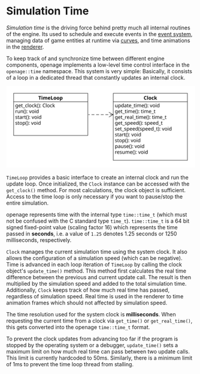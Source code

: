 # Simulation Time

*Simulation time* is the driving force behind pretty much all internal routines of the engine.
Its used to schedule and execute events in the [event system](/doc/code/event_system.md),
managing data of game entities at runtime via [curves](/doc/code/curves.md), and time
animations in the [renderer](/doc/code/renderer/level2.md).

To keep track of and synchronize time between different engine components, openage implements
a low-level time control interface in the `openage::time` namespace. This system is very simple:
Basically, it consists of a loop in a dedicated thread that constantly updates an internal clock.

![time loop UML](images/time_classes_uml.svg)

`TimeLoop` provides a basic interface to create an internal clock and run the update loop. Once
initialized, the `Clock` instance can be accessed with the `get_clock()` method. For most calculations,
the clock object is sufficient. Access to the time loop is only necessary if you want to
pause/stop the entire simulation.

openage represents time with the internal type `time::time_t` (which must not be confused with the C standard
type `time_t`). `time::time_t` is a 64 bit signed fixed-point value (scaling factor 16)
which represents the time passed in **seconds**, i.e. a value of `1.25` denotes 1.25 seconds or
1250 milliseconds, respectively.

`Clock` manages the current simulation time using the system clock. It also allows the configuration
of a simulation speed (which can be negative). Time is advanced in each
loop iteration of `TimeLoop` by calling the clock object's `update_time()` method. This method
first calculates the real time difference between the previous and current update call. The result
is then multiplied by the simulation speed and added to the total simulation time. Additionally, `Clock`
keeps track of how much real time has passed, regardless of simulation speed. Real time is used
in the renderer to time animation frames which should not affected by simulation speed.

The time resolution used for the system clock is **milliseconds**. When requesting the current time
from a clock via `get_time()` or `get_real_time()`, this gets converted into the openage `time::time_t`
format.

To prevent the clock updates from advancing too far if the program is stopped by the operating system
or a debugger, `update_time()` sets a maximum limit on how much real time can pass between two update
calls. This limit is currently hardcoded to 50ms. Similarly, there is a minimum limit of 1ms to
prevent the time loop thread from stalling.
